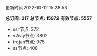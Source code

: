 更新时间2022-10-12 15:28:53

**总订阅: 217**
**总节点: 15972**
**有效节点: 5557**
- ssr节点: 372
- v2ray节点: 3802
- trojan节点: 975
- ss节点: 408
